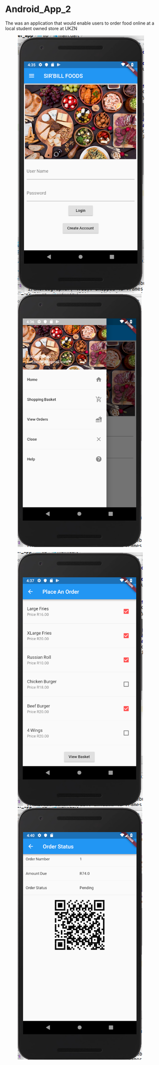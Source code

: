 # Android_App_2
The was an application that would enable users to order food online at a local student owned store at UKZN

<figure>
  <p>
    <img src="Selection_001.png">
    <img src="Selection_002.png">
  </p>
  <p>
    <img src="Selection_003.png">
    <img src="Selection_005.png">
  </p>
</figure>

